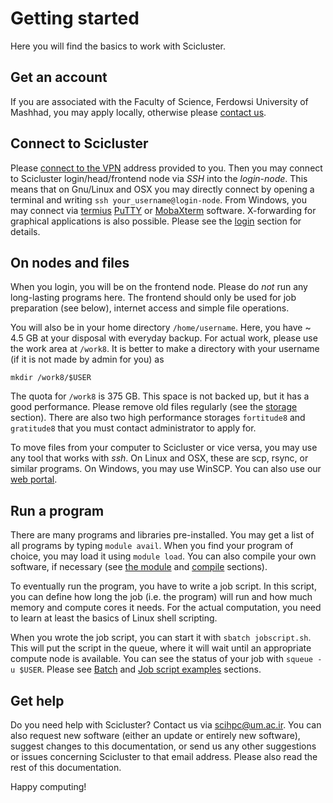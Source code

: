 # Getting started

Here you will find the basics to work with Scicluster.

## Get an account

If you are associated with the Faculty of Science, Ferdowsi University of Mashhad, you may apply locally, otherwise please <a href="mailto:scihpc@um.ac.ir">contact us</a>.

## Connect to Scicluster

Please [connect to the VPN](./login.md/#connect-to-the-vpn) address provided to you. Then you may connect to Scicluster login/head/frontend node via *SSH* into the *login-node*.
This means that on Gnu/Linux and OSX you may directly connect by opening a terminal and writing `ssh your_username@login-node`.
From Windows, you may connect via [termius](https://termius.com/download/linux) [PuTTY](https://www.chiark.greenend.org.uk/~sgtatham/putty/latest.html) or [MobaXterm](https://mobaxterm.mobatek.net/download-home-edition.html) software. X-forwarding for graphical applications is also possible.
Please see the [login](./login.md) section for details.

## On nodes and files

When you login, you will be on the frontend node. Please do *not* run any long-lasting programs here.
The frontend should only be used for job preparation (see below), internet access and simple file operations.

You will also be in your home directory ``/home/username``. Here, you have ~ 4.5 GB at your disposal with everyday backup.
For actual work, please use the work area at ``/work8``. It is better to make a directory with your username (if it is not made by admin for you) as

```
mkdir /work8/$USER
```

The quota for ``/work8`` is 375 GB. This space is not backed up, but it has a good performance. Please remove old files regularly (see the [storage](../storage/storage.md) section). There are also two high performance storages ``fortitude8`` and ``gratitude8`` that you must contact administrator to apply for.

To move files from your computer to Scicluster or vice versa, you may use any tool that works with *ssh*. On Linux and OSX, these are scp, rsync, or similar programs. On Windows, you may use WinSCP. You can also use our [web portal](../web_portal/web_portal.md).

## Run a program

There are many programs and libraries pre-installed. You may get a list of all programs by typing ``module avail``.
When you find your program of choice, you may load it using ``module load``. You can also compile your own software, if necessary (see [the module](../softwares/modules.md) and [compile](../development/compilers.md) sections). 

To eventually run the program, you have to write a job script. In this script, you can define how long the job (i.e. the program) will run and how much memory and compute cores it needs. For the actual computation, you need to learn at least the basics of Linux shell scripting.

When you wrote the job script, you can start it with ``sbatch jobscript.sh``.
This will put the script in the queue, where it will wait until an appropriate compute node is available.
You can see the status of your job with ``squeue -u $USER``. Please see [Batch](../jobs/batch.md) and [Job script examples](../jobs/examples.md) sections.

## Get help

Do you need help with Scicluster? Contact us via <a href="mailto:scihpc@um.ac.ir">scihpc@um.ac.ir</a>. You can also request new software (either an update or entirely new software), suggest changes to this documentation, or send us any other suggestions or issues concerning Scicluster to that email address. Please also read the rest of this documentation.

Happy computing!